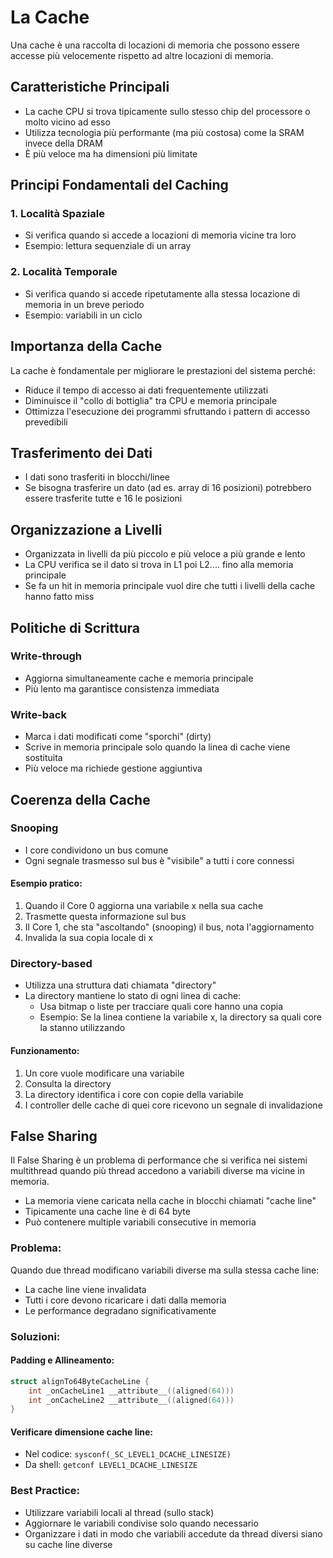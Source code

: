 # La Cache
 
Una cache è una raccolta di locazioni di memoria che possono essere accesse più velocemente rispetto ad altre locazioni di memoria. 

## Caratteristiche Principali

* La cache CPU si trova tipicamente sullo stesso chip del processore o molto vicino ad esso
* Utilizza tecnologia più performante (ma più costosa) come la SRAM invece della DRAM
* È più veloce ma ha dimensioni più limitate

## Principi Fondamentali del Caching

### 1. Località Spaziale
* Si verifica quando si accede a locazioni di memoria vicine tra loro
* Esempio: lettura sequenziale di un array

### 2. Località Temporale
* Si verifica quando si accede ripetutamente alla stessa locazione di memoria in un breve periodo
* Esempio: variabili in un ciclo

## Importanza della Cache

La cache è fondamentale per migliorare le prestazioni del sistema perché:
* Riduce il tempo di accesso ai dati frequentemente utilizzati
* Diminuisce il "collo di bottiglia" tra CPU e memoria principale
* Ottimizza l'esecuzione dei programmi sfruttando i pattern di accesso prevedibili

## Trasferimento dei Dati
* I dati sono trasferiti in blocchi/linee
* Se bisogna trasferire un dato (ad es. array di 16 posizioni) potrebbero essere trasferite tutte e 16 le posizioni

## Organizzazione a Livelli
* Organizzata in livelli da più piccolo e più veloce a più grande e lento
* La CPU verifica se il dato si trova in L1 poi L2.... fino alla memoria principale 
* Se fa un hit in memoria principale vuol dire che tutti i livelli della cache hanno fatto miss

## Politiche di Scrittura

### Write-through 
* Aggiorna simultaneamente cache e memoria principale
* Più lento ma garantisce consistenza immediata

### Write-back 
* Marca i dati modificati come "sporchi" (dirty)
* Scrive in memoria principale solo quando la linea di cache viene sostituita
* Più veloce ma richiede gestione aggiuntiva

## Coerenza della Cache

### Snooping
* I core condividono un bus comune
* Ogni segnale trasmesso sul bus è "visibile" a tutti i core connessi

#### Esempio pratico:
1. Quando il Core 0 aggiorna una variabile x nella sua cache
2. Trasmette questa informazione sul bus
3. Il Core 1, che sta "ascoltando" (snooping) il bus, nota l'aggiornamento
4. Invalida la sua copia locale di x

### Directory-based
* Utilizza una struttura dati chiamata "directory"
* La directory mantiene lo stato di ogni linea di cache:
    * Usa bitmap o liste per tracciare quali core hanno una copia
    * Esempio: Se la linea contiene la variabile x, la directory sa quali core la stanno utilizzando

#### Funzionamento:
1. Un core vuole modificare una variabile
2. Consulta la directory
3. La directory identifica i core con copie della variabile
4. I controller delle cache di quei core ricevono un segnale di invalidazione

## False Sharing

Il False Sharing è un problema di performance che si verifica nei sistemi multithread quando più thread accedono a variabili diverse ma vicine in memoria.
* La memoria viene caricata nella cache in blocchi chiamati "cache line"
* Tipicamente una cache line è di 64 byte
* Può contenere multiple variabili consecutive in memoria

### Problema:
Quando due thread modificano variabili diverse ma sulla stessa cache line:
* La cache line viene invalidata
* Tutti i core devono ricaricare i dati dalla memoria
* Le performance degradano significativamente

### Soluzioni:

#### Padding e Allineamento:
```c
struct alignTo64ByteCacheLine {
    int _onCacheLine1 __attribute__((aligned(64)))
    int _onCacheLine2 __attribute__((aligned(64)))
}
```

#### Verificare dimensione cache line:
* Nel codice: `sysconf(_SC_LEVEL1_DCACHE_LINESIZE)`
* Da shell: `getconf LEVEL1_DCACHE_LINESIZE`

### Best Practice:
* Utilizzare variabili locali al thread (sullo stack)
* Aggiornare le variabili condivise solo quando necessario
* Organizzare i dati in modo che variabili accedute da thread diversi siano su cache line diverse
